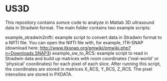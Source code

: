 # US3D
This repository contains somce code to analyze in Matlab 3D ultrasound data in Stradwin format.
The main folder contains two example scripts:

example_stradwin2nifti: example script to convert data in Stradwin format to a NIfTI file. You can open the NIfTI file with, for example, ITK-SNAP (download here: http://www.itksnap.org/pmwiki/pmwiki.php?n=Downloads.SNAP3)
example_sw_to_RCS: example script to read in Stradwin data and build up matrices with room coordinates ('real-world' or 'physical' coordinates) for each pixel of each slice. After running this script, the coordinates are stored in matrices X_RCS, Y_RCS, Z_RCS. The pixel intensities are stored in PXDATA.
